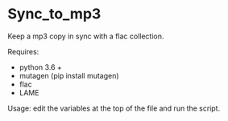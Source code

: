 # Sync_to_mp3
Keep a mp3 copy in sync with a flac collection.

Requires:
- python 3.6 +
- mutagen (pip install mutagen)
- flac
- LAME

Usage: edit the variables at the top of the file and run the script.
